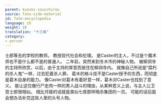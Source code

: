 ```yaml
---
parent: kuzuki-souichirou
source: fate-side-material
id: fate-encyclopedia
language: zh
weight: 26
translation: "十三维"
category:
- person
---
```


士郎等去的学校的教师。
教授现代社会和伦理。
是Caster的主人，不过是个魔术师也不是什么都不是的普通人。
二年前，突然来到冬木市的神秘人物。
被柳洞寺的主持所欣赏，以后，由于主持的厚意而居住在柳洞寺内。
就像自己所说是“腐朽的杀人鬼”一样，过去犯着杀人罪。
葛木的格斗技不是Caster授予的东西，而彻底是葛木自身的能力。
像Caster对葛木有着好意一样，葛木对Caster也找到了意义。
能让这位像行尸走肉一样的男人战斗的理由，从某种意义上说，与主人公卫宫士郎很相似。
相比月姬的话就是类似七夜那样暗杀集团的一员。
可能的话后面会想办法补完这些人里的头号人物。
